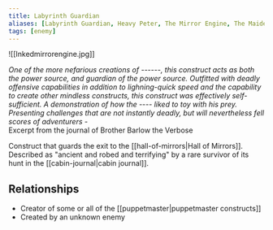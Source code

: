 ```yaml
---
title: Labyrinth Guardian
aliases: [Labyrinth Guardian, Heavy Peter, The Mirror Engine, The Maiden]
tags: [enemy]
---
```

![[Inkedmirrorengine.jpg]]


*One of the more nefarious creations of ------, this construct acts as both the power source, and guardian of the power source. Outfitted with deadly offensive capabilities in addition to lighning-quick speed and the capability to create other mindless constructs, this construct was effectively self-sufficient. A demonstration of how the ---- liked to toy with his prey. Presenting challenges that are not instantly deadly, but will nevertheless fell scores of adventurers -*  
Excerpt from the journal of Brother Barlow the Verbose

Construct that guards the exit to the [[hall-of-mirrors|Hall of Mirrors]]. Described as "ancient and robed and terrifying" by a rare survivor of its hunt in the [[cabin-journal|cabin journal]].

## Relationships
- Creator of some or all of the [[puppetmaster|puppetmaster constructs]]
- Created by an unknown enemy